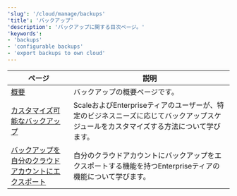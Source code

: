 ```yaml
---
'slug': '/cloud/manage/backups'
'title': 'バックアップ'
'description': 'バックアップに関する目次ページ。'
'keywords':
- 'backups'
- 'configurable backups'
- 'export backups to own cloud'
---
```




| ページ                                                                                     | 説明                                                                                                                             |
|------------------------------------------------------------------------------------------|----------------------------------------------------------------------------------------------------------------------------------|
| [概要](./overview.md)                                                                   | バックアップの概要ページです。                                                                                                   |
| [カスタマイズ可能なバックアップ](./configurable-backups.md)                           | ScaleおよびEnterpriseティアのユーザーが、特定のビジネスニーズに応じてバックアップスケジュールをカスタマイズする方法について学びます。       |
| [バックアップを自分のクラウドアカウントにエクスポート](./export-backups-to-own-cloud-account.md) | 自分のクラウドアカウントにバックアップをエクスポートする機能を持つEnterpriseティアの機能について学びます。                       |
